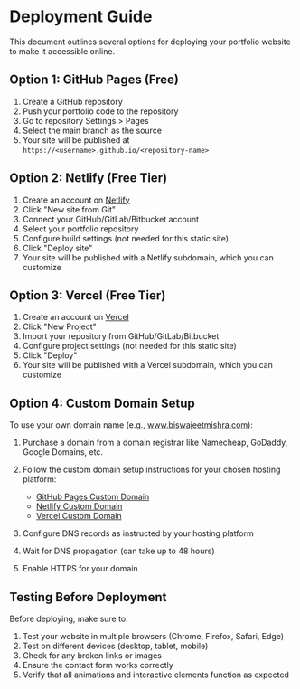 # Deployment Guide

This document outlines several options for deploying your portfolio website to make it accessible online.

## Option 1: GitHub Pages (Free)

1. Create a GitHub repository
2. Push your portfolio code to the repository
3. Go to repository Settings > Pages
4. Select the main branch as the source
5. Your site will be published at `https://<username>.github.io/<repository-name>`

## Option 2: Netlify (Free Tier)

1. Create an account on [Netlify](https://www.netlify.com/)
2. Click "New site from Git"
3. Connect your GitHub/GitLab/Bitbucket account
4. Select your portfolio repository
5. Configure build settings (not needed for this static site)
6. Click "Deploy site"
7. Your site will be published with a Netlify subdomain, which you can customize

## Option 3: Vercel (Free Tier)

1. Create an account on [Vercel](https://vercel.com/)
2. Click "New Project"
3. Import your repository from GitHub/GitLab/Bitbucket
4. Configure project settings (not needed for this static site)
5. Click "Deploy"
6. Your site will be published with a Vercel subdomain, which you can customize

## Option 4: Custom Domain Setup

To use your own domain name (e.g., www.biswajeetmishra.com):

1. Purchase a domain from a domain registrar like Namecheap, GoDaddy, Google Domains, etc.
2. Follow the custom domain setup instructions for your chosen hosting platform:
   - [GitHub Pages Custom Domain](https://docs.github.com/en/pages/configuring-a-custom-domain-for-your-github-pages-site)
   - [Netlify Custom Domain](https://docs.netlify.com/domains-https/custom-domains/)
   - [Vercel Custom Domain](https://vercel.com/docs/projects/domains/add-a-domain)

3. Configure DNS records as instructed by your hosting platform
4. Wait for DNS propagation (can take up to 48 hours)
5. Enable HTTPS for your domain

## Testing Before Deployment

Before deploying, make sure to:

1. Test your website in multiple browsers (Chrome, Firefox, Safari, Edge)
2. Test on different devices (desktop, tablet, mobile)
3. Check for any broken links or images
4. Ensure the contact form works correctly
5. Verify that all animations and interactive elements function as expected 